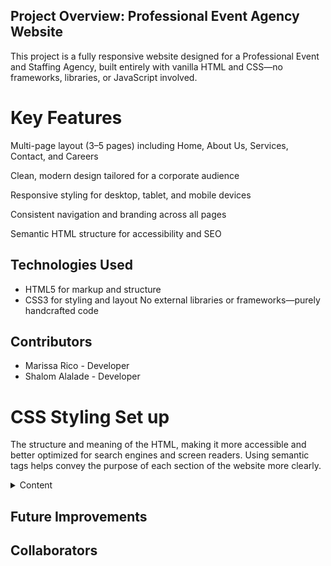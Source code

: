 ## Project Overview: Professional Event Agency Website
This project is a fully responsive website designed for a Professional Event and Staffing Agency, built entirely with vanilla HTML and CSS—no frameworks, libraries, or JavaScript involved.

# Key Features
Multi-page layout (3–5 pages) including Home, About Us, Services, Contact, and Careers

Clean, modern design tailored for a corporate audience

Responsive styling for desktop, tablet, and mobile devices

Consistent navigation and branding across all pages

Semantic HTML structure for accessibility and SEO

## Technologies Used
- HTML5 for markup and structure
- CSS3 for styling and layout
No external libraries or frameworks—purely handcrafted code

## Contributors
- Marissa Rico - Developer
- Shalom Alalade - Developer

# CSS Styling Set up
<p>
The structure and meaning of the HTML, making it more accessible and better optimized for search engines and screen readers. Using semantic tags helps convey the purpose of each section of the website more clearly.
</p>

<details>
  <summary>Content</summary>
  <ol>
  <li>
  Client website- what ever is the website
  </li>
  <li>
  3-5 pages long, responsive, f
  </li>
  </ol>

</details>

## Future Improvements

## Collaborators

